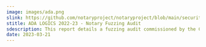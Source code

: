 ```yaml
---
image: images/ada.png
slink: https://github.com/notaryproject/notaryproject/blob/main/security/reports/fuzzing/ADA-fuzzing-audit-22-23.pdf
stitle: ADA LOGICS 2022-23 - Notary Fuzzing Audit
sdescription: This report details a fuzzing audit commissioned by the CNCF and the engagement is part of the broader efforts carried out by CNCF in securing the software in the CNCF landscape. Demonstrating and ensuring the security of these software packages is vital for the CNCF.
date: 2023-03-21
---
```

